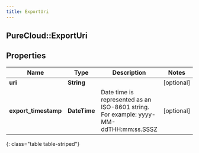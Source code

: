 ```yaml
---
title: ExportUri
---
```

## PureCloud::ExportUri

## Properties

|Name | Type | Description | Notes|
|------------ | ------------- | ------------- | -------------|
| **uri** | **String** |  | [optional] |
| **export_timestamp** | **DateTime** | Date time is represented as an ISO-8601 string. For example: yyyy-MM-ddTHH:mm:ss.SSSZ | [optional] |
{: class="table table-striped"}


